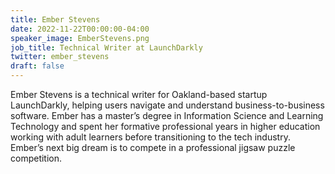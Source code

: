 ```yaml
---
title: Ember Stevens
date: 2022-11-22T00:00:00-04:00
speaker_image: EmberStevens.png
job_title: Technical Writer at LaunchDarkly
twitter: ember_stevens
draft: false
---
```


Ember Stevens is a technical writer for Oakland-based startup LaunchDarkly, helping users navigate and understand business-to-business software. Ember has a master’s degree in Information Science and Learning Technology and spent her formative professional years in higher education working with adult learners before transitioning to the tech industry. Ember’s next big dream is to compete in a professional jigsaw puzzle competition.
